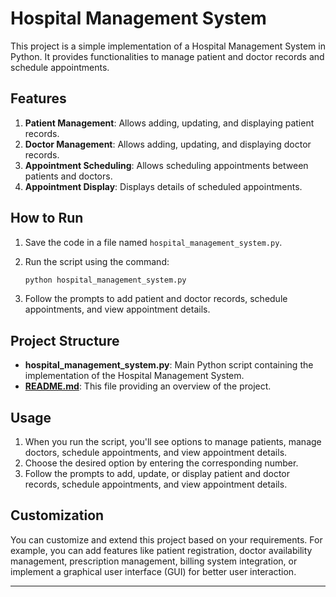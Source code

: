 # Hospital Management System

This project is a simple implementation of a Hospital Management System in Python. It provides functionalities to manage patient and doctor records and schedule appointments.

## Features

1. **Patient Management**: Allows adding, updating, and displaying patient records.
2. **Doctor Management**: Allows adding, updating, and displaying doctor records.
3. **Appointment Scheduling**: Allows scheduling appointments between patients and doctors.
4. **Appointment Display**: Displays details of scheduled appointments.

## How to Run

1. Save the code in a file named `hospital_management_system.py`.
2. Run the script using the command:
    
    ```bash
    python hospital_management_system.py
    
    ```
    
3. Follow the prompts to add patient and doctor records, schedule appointments, and view appointment details.

## Project Structure

- **hospital_management_system.py**: Main Python script containing the implementation of the Hospital Management System.
- **[README.md](http://readme.md/)**: This file providing an overview of the project.

## Usage

1. When you run the script, you'll see options to manage patients, manage doctors, schedule appointments, and view appointment details.
2. Choose the desired option by entering the corresponding number.
3. Follow the prompts to add, update, or display patient and doctor records, schedule appointments, and view appointment details.

## Customization

You can customize and extend this project based on your requirements. For example, you can add features like patient registration, doctor availability management, prescription management, billing system integration, or implement a graphical user interface (GUI) for better user interaction.

---
